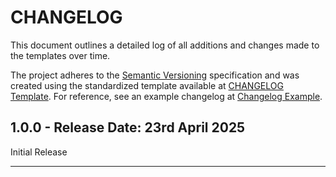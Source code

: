 # CHANGELOG

This document outlines a detailed log of all additions and changes made to the templates over time.

The project adheres to the [Semantic Versioning][SEMVER] specification and was created using the standardized template available at [CHANGELOG Template][ChangelogTemplate]. For reference, see an example changelog at [Changelog Example][ChangelogExample].

## 1.0.0 - Release Date: 23rd April 2025

Initial Release

---

[ChangelogTemplate]:https://github.com/DigiXess/repo-templates/blob/main/templates/changelog/documents/CHANGELOG-Template.md "Document Changelog Template"  
[ChangelogExample]: https://github.com/DigiXess/repo-templates/blob/main/templates/changelog/documents/EXAMPLE.md "Example of a Changelog"
[SEMVER]: https://semver.org/spec/v2.0.0.html "Semantic Versioning"